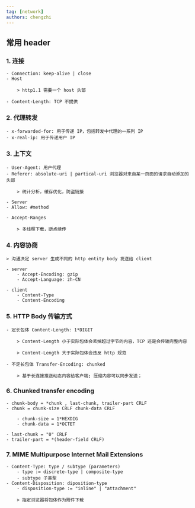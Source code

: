 ```yaml
---
tag: [network]
authors: chengzhi
---
```


## 常用 header

### 1. 连接

    - Connection: keep-alive | close
    - Host

        > http1.1 需要一个 host 头部

    - Content-Length: TCP 不提供

### 2. 代理转发

    - x-forwarded-for: 用于传递 IP，包括转发中代理的一系列 IP
    - x-real-ip: 用于传递用户 IP

### 3. 上下文

    - User-Agent: 用户代理
    - Referer: absolute-uri | partical-uri 浏览器对来自某一页面的请求自动添加的头部

        > 统计分析，缓存优化，防盗链接

    - Server
    - Allow: #method

    - Accept-Ranges

        > 多线程下载，断点续传

### 4. 内容协商

    > 沟通决定 server 生成不同的 http entity body 发送给 client

    - server
        - Accept-Encoding: gzip
        - Accept-Language: zh-CN

    - client
        - Content-Type
        - Content-Encoding

### 5. HTTP Body 传输方式

    - 定长包体 Content-Length: 1*DIGIT

        > Content-Length 小于实际包体会丢掉超过字节的内容，TCP 还是会传输完整内容

        > Content-Length 大于实际包体会违反 http 规范

    - 不定长包体 Transfer-Encoding: chunked

        > 基于长连接推送动态内容给客户端; 压缩内容可以同步发送；

### 6. Chunked transfer encoding

    - chunk-body = *chunk , last-chunk, trailer-part CRLF
    - chunk = chunk-size CRLF chunk-data CRLF

        - chunk-size = 1*HEXDIG
        - chunk-data = 1*OCTET

    - last-chunk = "0" CRLF
    - trailer-part = *(header-field CRLF)

### 7. MIME Multipurpose Internet Mail Extensions

    - Content-Type: type / subtype (parameters)
        - type := discrete-type | composite-type
        - subtype 子类型
    - Content-Disposition: diposition-type
        - disposition-type := "inline" | "attachment"

        > 指定浏览器将包体作为附件下载

